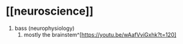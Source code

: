 # [[neuroscience]]
1. bass (neurophysiology)
	1. mostly the brainstem^[https://youtu.be/wAafVviGxhk?t=120]